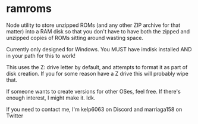 # ramroms

Node utility to store unzipped ROMs (and any other ZIP archive for that matter) into a RAM disk so that you don't have to have both the zipped and unzipped copies of ROMs sitting around wasting space.

Currently only designed for Windows. You MUST have imdisk installed AND in your path for this to work!

This uses the Z: drive letter by default, and attempts to format it as part of disk creation. If you for some reason have a Z drive this will probably wipe that.

If someone wants to create versions for other OSes, feel free. If there's enough interest, I might make it. Idk.

If you need to contact me, I'm kelp6063 on Discord and marriaga158 on Twitter